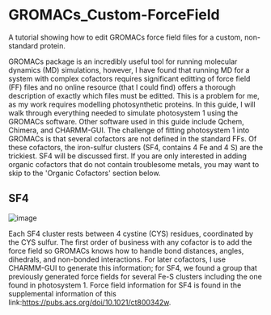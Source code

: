 # GROMACs_Custom-ForceField
A tutorial showing how to edit GROMACs force field files for a custom, non-standard protein.

GROMACs package is an incredibly useful tool for running molecular dynamics (MD) simulations, however, I have found that running MD for a system with complex cofactors requires significant editting of force field (FF) files and no online resource (that I could find) offers a thorough description of exactly which files must be editted. This is a problem for me, as my work requires modelling photosynthetic proteins. In this guide, I will walk through everything needed to simulate photosystem 1 using the GROMACs software. Other software used in this guide include Qchem, Chimera, and CHARMM-GUI. The challenge of fitting photosystem 1 into GROMACs is that several cofactors are not defined in the standard FFs. Of these cofactors, the iron-sulfur clusters (SF4, contains 4 Fe and 4 S) are the trickiest. SF4 will be discussed first. If you are only interested in adding organic cofactors that do not contain troublesome metals, you may want to skip to the 'Organic Cofactors' section below. 
## SF4 
![image](https://github.com/Jacklaw441/GROMACs_Custom-ForceField/assets/74787968/6e160941-d69d-4a5d-a957-4289e69faf24)

Each SF4 cluster rests between 4 cystine (CYS) residues, coordinated by the CYS sulfur. The first order of business with any cofactor is to add the force field so GROMACs knows how to handle bond distances, angles, dihedrals, and non-bonded interactions. For later cofactors, I use CHARMM-GUI to generate this information; for SF4, we found a group that previously generated force fields for several Fe-S clusters including the one found in photosystem 1. Force field information for SF4 is found in the supplemental information of this link:https://pubs.acs.org/doi/10.1021/ct800342w. 
